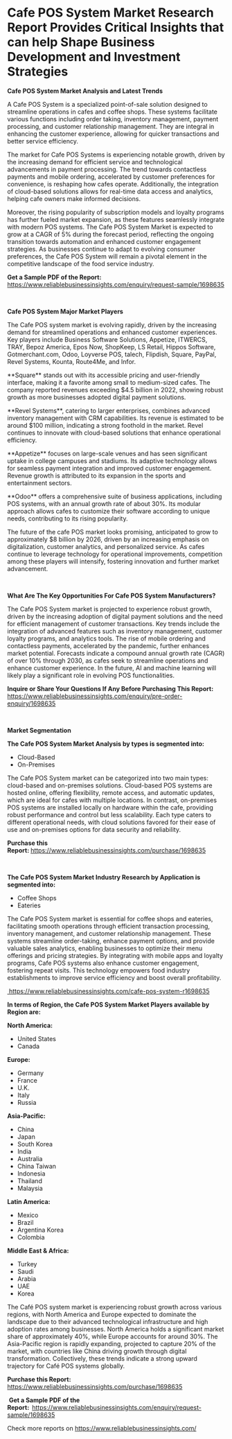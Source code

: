 <p><h1>Cafe POS System Market Research Report Provides Critical Insights that can help Shape Business Development and Investment Strategies</h1></p><p><strong>Cafe POS System Market Analysis and Latest Trends</strong></p>
<p><p>A Cafe POS System is a specialized point-of-sale solution designed to streamline operations in cafes and coffee shops. These systems facilitate various functions including order taking, inventory management, payment processing, and customer relationship management. They are integral in enhancing the customer experience, allowing for quicker transactions and better service efficiency.</p><p>The market for Cafe POS Systems is experiencing notable growth, driven by the increasing demand for efficient service and technological advancements in payment processing. The trend towards contactless payments and mobile ordering, accelerated by customer preferences for convenience, is reshaping how cafes operate. Additionally, the integration of cloud-based solutions allows for real-time data access and analytics, helping cafe owners make informed decisions.</p><p>Moreover, the rising popularity of subscription models and loyalty programs has further fueled market expansion, as these features seamlessly integrate with modern POS systems. The Cafe POS System Market is expected to grow at a CAGR of 5% during the forecast period, reflecting the ongoing transition towards automation and enhanced customer engagement strategies. As businesses continue to adapt to evolving consumer preferences, the Cafe POS System will remain a pivotal element in the competitive landscape of the food service industry.</p></p>
<p><strong>Get a Sample PDF of the Report:&nbsp;</strong> <a href="https://www.reliablebusinessinsights.com/enquiry/request-sample/1698635?utm_campaign=3275&utm_medium=2&utm_source=Github&utm_content=ia&utm_term=27032025&utm_id=cafe-pos-system">https://www.reliablebusinessinsights.com/enquiry/request-sample/1698635</a></p>
<p>&nbsp;</p>
<p><strong>Cafe POS System Major Market Players</strong></p>
<p><p>The Cafe POS system market is evolving rapidly, driven by the increasing demand for streamlined operations and enhanced customer experiences. Key players include Business Software Solutions, Appetize, ITWERCS, TRAY, Bepoz America, Epos Now, ShopKeep, LS Retail, Hippos Software, Gotmerchant.com, Odoo, Loyverse POS, talech, Flipdish, Square, PayPal, Revel Systems, Kounta, Route4Me, and Infor.</p><p>**Square** stands out with its accessible pricing and user-friendly interface, making it a favorite among small to medium-sized cafes. The company reported revenues exceeding $4.5 billion in 2022, showing robust growth as more businesses adopted digital payment solutions.</p><p>**Revel Systems**, catering to larger enterprises, combines advanced inventory management with CRM capabilities. Its revenue is estimated to be around $100 million, indicating a strong foothold in the market. Revel continues to innovate with cloud-based solutions that enhance operational efficiency.</p><p>**Appetize** focuses on large-scale venues and has seen significant uptake in college campuses and stadiums. Its adaptive technology allows for seamless payment integration and improved customer engagement. Revenue growth is attributed to its expansion in the sports and entertainment sectors.</p><p>**Odoo** offers a comprehensive suite of business applications, including POS systems, with an annual growth rate of about 30%. Its modular approach allows cafes to customize their software according to unique needs, contributing to its rising popularity.</p><p>The future of the cafe POS market looks promising, anticipated to grow to approximately $8 billion by 2026, driven by an increasing emphasis on digitalization, customer analytics, and personalized service. As cafes continue to leverage technology for operational improvements, competition among these players will intensify, fostering innovation and further market advancement.</p></p>
<p>&nbsp;</p>
<p><strong>What Are The Key Opportunities For Cafe POS System Manufacturers?</strong></p>
<p><p>The Cafe POS System market is projected to experience robust growth, driven by the increasing adoption of digital payment solutions and the need for efficient management of customer transactions. Key trends include the integration of advanced features such as inventory management, customer loyalty programs, and analytics tools. The rise of mobile ordering and contactless payments, accelerated by the pandemic, further enhances market potential. Forecasts indicate a compound annual growth rate (CAGR) of over 10% through 2030, as cafes seek to streamline operations and enhance customer experience. In the future, AI and machine learning will likely play a significant role in evolving POS functionalities.</p></p>
<p><strong>Inquire or Share Your Questions If Any Before Purchasing This Report:</strong> <a href="https://www.reliablebusinessinsights.com/enquiry/pre-order-enquiry/1698635?utm_campaign=3275&utm_medium=2&utm_source=Github&utm_content=ia&utm_term=27032025&utm_id=cafe-pos-system">https://www.reliablebusinessinsights.com/enquiry/pre-order-enquiry/1698635</a></p>
<p>&nbsp;</p>
<p><strong>Market Segmentation</strong></p>
<p><strong>The Cafe POS System Market Analysis by types is segmented into:</strong></p>
<p><ul><li>Cloud-Based</li><li>On-Premises</li></ul></p>
<p><p>The Cafe POS System market can be categorized into two main types: cloud-based and on-premises solutions. Cloud-based POS systems are hosted online, offering flexibility, remote access, and automatic updates, which are ideal for cafes with multiple locations. In contrast, on-premises POS systems are installed locally on hardware within the cafe, providing robust performance and control but less scalability. Each type caters to different operational needs, with cloud solutions favored for their ease of use and on-premises options for data security and reliability.</p></p>
<p><strong>Purchase this Report:&nbsp;</strong><a href="https://www.reliablebusinessinsights.com/purchase/1698635?utm_campaign=3275&utm_medium=2&utm_source=Github&utm_content=ia&utm_term=27032025&utm_id=cafe-pos-system">https://www.reliablebusinessinsights.com/purchase/1698635</a></p>
<p>&nbsp;</p>
<p><strong>The Cafe POS System Market Industry Research by Application is segmented into:</strong></p>
<p><ul><li>Coffee Shops</li><li>Eateries</li></ul></p>
<p><p>The Cafe POS System market is essential for coffee shops and eateries, facilitating smooth operations through efficient transaction processing, inventory management, and customer relationship management. These systems streamline order-taking, enhance payment options, and provide valuable sales analytics, enabling businesses to optimize their menu offerings and pricing strategies. By integrating with mobile apps and loyalty programs, Cafe POS systems also enhance customer engagement, fostering repeat visits. This technology empowers food industry establishments to improve service efficiency and boost overall profitability.</p></p>
<p><a href="https://www.reliablebusinessinsights.com/cafe-pos-system-r1698635?utm_campaign=3275&utm_medium=2&utm_source=Github&utm_content=ia&utm_term=27032025&utm_id=cafe-pos-system">&nbsp;https://www.reliablebusinessinsights.com/cafe-pos-system-r1698635</a></p>
<p><strong>In terms of Region, the Cafe POS System Market Players available by Region are:</strong></p>
<p>
    <p> <strong> North America: </strong>
        <ul>
            <li>United States</li>
            <li>Canada</li>
        </ul>
        </p> 
    <p> <strong> Europe: </strong>
        <ul>
            <li>Germany</li>
            <li>France</li>
            <li>U.K.</li>
            <li>Italy</li>
            <li>Russia</li>
        </ul>
        </p> 
    <p> <strong> Asia-Pacific: </strong>
        <ul>
            <li>China</li>
            <li>Japan</li>
            <li>South Korea</li>
            <li>India</li>
            <li>Australia</li>
            <li>China Taiwan</li>
            <li>Indonesia</li>
            <li>Thailand</li>
            <li>Malaysia</li>
        </ul>
        </p> 
    <p> <strong> Latin America: </strong>
        <ul>
            <li>Mexico</li>
            <li>Brazil</li>
            <li>Argentina Korea</li>
            <li>Colombia</li>
        </ul>
        </p> 
    <p> <strong> Middle East & Africa: </strong>
        <ul>
            <li>Turkey</li>
            <li>Saudi</li>
            <li>Arabia</li>
            <li>UAE</li>
            <li>Korea</li>
        </ul>
    </p>
    </p>
<p><p>The Café POS system market is experiencing robust growth across various regions, with North America and Europe expected to dominate the landscape due to their advanced technological infrastructure and high adoption rates among businesses. North America holds a significant market share of approximately 40%, while Europe accounts for around 30%. The Asia-Pacific region is rapidly expanding, projected to capture 20% of the market, with countries like China driving growth through digital transformation. Collectively, these trends indicate a strong upward trajectory for Café POS systems globally.</p></p>
<p><strong>Purchase this Report: </strong><a href="https://www.reliablebusinessinsights.com/purchase/1698635?utm_campaign=3275&utm_medium=2&utm_source=Github&utm_content=ia&utm_term=27032025&utm_id=cafe-pos-system">https://www.reliablebusinessinsights.com/purchase/1698635</a></p>
<p>&nbsp;<strong>Get a Sample PDF of the Report:&nbsp;&nbsp;</strong><a href="https://www.reliablebusinessinsights.com/enquiry/request-sample/1698635?utm_campaign=3275&utm_medium=2&utm_source=Github&utm_content=ia&utm_term=27032025&utm_id=cafe-pos-system">https://www.reliablebusinessinsights.com/enquiry/request-sample/1698635</a></p>
<p><strong></strong></p>
<p>Check more reports on <a href="https://www.reliablebusinessinsights.com/?utm_campaign=3275&utm_medium=2&utm_source=Github&utm_content=ia&utm_term=27032025&utm_id=cafe-pos-system">https://www.reliablebusinessinsights.com/</a></p>